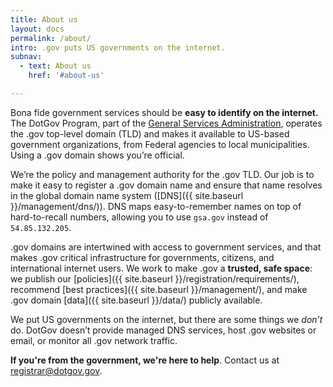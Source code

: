 ```yaml
---
title: About us
layout: docs
permalink: /about/
intro: .gov puts US governments on the internet.
subnav:
  - text: About us
    href: '#about-us'

---
```

Bona fide government services should be **easy to identify on the internet.** The DotGov Program, part of the [General Services Administration](https://www.gsa.gov/), operates the .gov top-level domain (TLD) and makes it available to US-based government organizations, from Federal agencies to local municipalities. Using a .gov domain shows you’re official.

We’re the policy and management authority for the .gov TLD. Our job is to make it easy to register a .gov domain name and ensure that name resolves in the global domain name system ([DNS]({{ site.baseurl }}/management/dns/)). DNS maps easy-to-remember names on top of hard-to-recall numbers, allowing you to use `gsa.gov` instead of `54.85.132.205`.

.gov domains are intertwined with access to government services, and that makes .gov critical infrastructure for governments, citizens, and international internet users. We work to make .gov a **trusted, safe space**: we publish our [policies]({{ site.baseurl }}/registration/requirements/), recommend [best practices]({{ site.baseurl }}/management/), and make .gov domain [data]({{ site.baseurl }}/data/) publicly available.

We put US governments on the internet, but there are some things we *don’t* do. DotGov doesn’t provide managed DNS services, host .gov websites or email, or monitor all .gov network traffic.

**If you're from the government, we're here to help**. Contact us at <registrar@dotgov.gov>.
